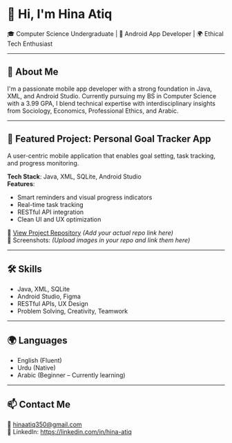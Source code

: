 # 👋 Hi, I'm Hina Atiq

🎓 Computer Science Undergraduate | 📱 Android App Developer | 🌍 Ethical Tech Enthusiast

---

## 🚀 About Me
I'm a passionate mobile app developer with a strong foundation in Java, XML, and Android Studio. Currently pursuing my BS in Computer Science with a 3.99 GPA, I blend technical expertise with interdisciplinary insights from Sociology, Economics, Professional Ethics, and Arabic.

---

## 📱 Featured Project: Personal Goal Tracker App
A user-centric mobile application that enables goal setting, task tracking, and progress monitoring.

**Tech Stack**: Java, XML, SQLite, Android Studio  
**Features**:
- Smart reminders and visual progress indicators  
- Real-time task tracking  
- RESTful API integration  
- Clean UI and UX optimization

🔗 [View Project Repository](#) *(Add your actual repo link here)*  
📸 Screenshots: *(Upload images in your repo and link them here)*

---

## 🛠️ Skills
- Java, XML, SQLite  
- Android Studio, Figma  
- RESTful APIs, UX Design  
- Problem Solving, Creativity, Teamwork

---

## 🌍 Languages
- English (Fluent)  
- Urdu (Native)  
- Arabic (Beginner – Currently learning)

---

## 📫 Contact Me
📧 hinaatiq350@gmail.com  
🔗 LinkedIn: https://linkedin.com/in/hina-atiq
